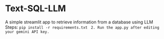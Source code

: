# Text-SQL-LLM
A simple streamlit app to retrieve information from a database using LLM
Steps:
``` pip install -r requirements.txt ```
``` 2. Run the app.py after editing your gemini API key.```
